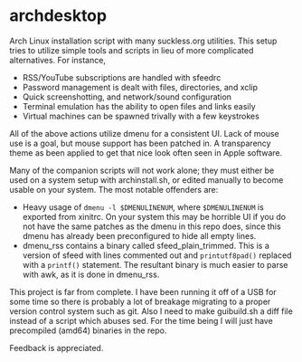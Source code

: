 # archdesktop

Arch Linux installation script with many suckless.org utilities. This setup tries to utilize simple tools and scripts in lieu of more complicated alternatives. For instance,<br>

* RSS/YouTube subscriptions are handled with sfeedrc
* Password management is dealt with files, directories, and xclip
* Quick screenshotting, and network/sound configuration
* Terminal emulation has the ability to open files and links easily
* Virtual machines can be spawned trivally with a few keystrokes

All of the above actions utilize dmenu for a consistent UI. Lack of mouse use is a goal, but mouse support has been patched in. A transparency theme as been applied to get that nice look often seen in Apple software.<br>

Many of the companion scripts will not work alone; they must either be used on a system setup with archinstall.sh, or edited manually to become usable on your system. The most notable offenders are:

* Heavy usage of `dmenu -l $DMENULINENUM`, where `$DMENULINENUM` is exported from xinitrc. On your system this may be horrible UI if you do not have the same patches as the dmenu in this repo does, since this dmenu has already been preconfigured to hide all empty lines.
* dmenu_rss contains a binary called sfeed_plain_trimmed. This is a version of sfeed with lines commented out and `printutf8pad()` replaced with a `printf()` statement. The resultant binary is much easier to parse with awk, as it is done in dmenu_rss.<br>

This project is far from complete. I have been running it off of a USB for some time so there is probably a lot of breakage migrating to a proper version control system such as git. Also I need to make guibuild.sh a diff file instead of a script which abuses sed. For the time being I will just have precompiled (amd64) binaries in the repo.<br>

Feedback is appreciated.
